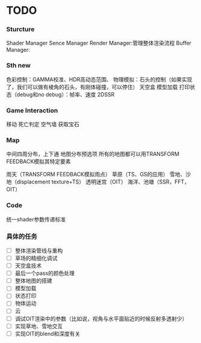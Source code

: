 # TODO
### Sturcture
Shader Manager
Sence Manager
Render Manager:管理整体渲染流程
Buffer Manager:

### Sth new
色彩控制：GAMMA校准、HDR高动态范围、
物理模拟：石头的控制（如果实现了，我们可以做有棱角的石头，有刚体碰撞，可以停住）
天空盒
模型加载
打印状态（debug和no debug）：帧率、速度
2DSSR

### Game Interaction
移动
死亡判定
空气墙
获取宝石

### Map
中间四周分布，上下通
地图分布预选项
所有的地图都可以用TRANSFORM FEEDBACK模拟其特定要素

雨天（TRANSFORM FEEDBACK模拟雨点）
草原（TS、GS的应用）
雪地、沙地（displacement texture+TS）
透明迷宫（OIT）
海洋、池塘（SSR，FFT，OIT）

### Code
统一shader参数传递标准

### 具体的任务
- [ ] 整体渲染管线与重构
- [ ] 草场的精细化调试
- [ ] 天空盒技术
- [ ] 最后一个pass的颜色处理
- [ ] 整体地图的搭建
- [ ] 模型加载
- [ ] 状态打印 
- [ ] 物体运动
- [ ] 云
- [ ] 调试OIT渲染中的参数（比如说，视角与水平面贴近的时候反射多透射少）
- [ ] 实现草地、雪地交互
- [ ] 实现OIT的blend和深度有关